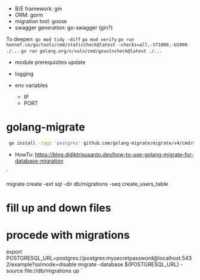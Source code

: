 - B/E framework: gin
- ORM: gorm
- migration tool: goose
- swagger generation: go-swagger (gin?)


To deepen:
`go mod tidy -diff`
`go mod verify`
`go run honnef.co/go/tools/cmd/staticcheck@latest -checks=all,-ST1000,-U1000 ./...`
    `go run golang.org/x/vuln/cmd/govulncheck@latest ./...`

- module prerequisites update


- logging

- env variables
    - IP
    - PORT


# golang-migrate
```BASH
 go install -tags 'postgres' github.com/golang-migrate/migrate/v4/cmd/migrate@latest
```
- HowTo: https://blog.didiktrisusanto.dev/how-to-use-golang-migrate-for-database-migration

`

migrate create -ext sql -dir db/migrations -seq create_users_table
# fill up and down files

# procede with migrations
export POSTGRESQL_URL=postgres://postgres:mysecretpassword@localhost:5432/example?sslmode=disable
migrate -database ${POSTGRESQL_URL} -source file://db/migrations up
`